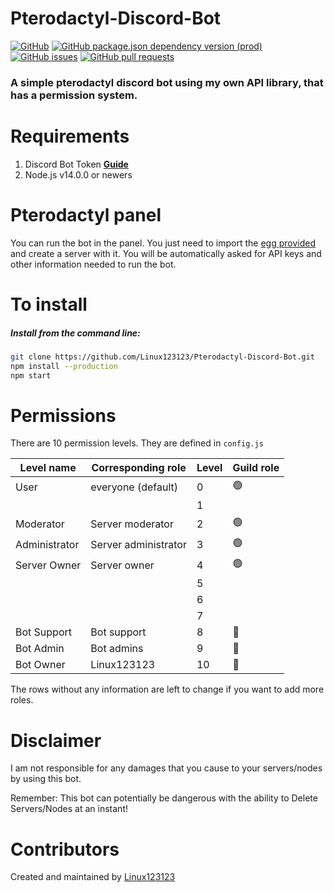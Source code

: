 # Pterodactyl-Discord-Bot

[![GitHub](https://img.shields.io/github/license/linux123123/Pterodactyl-Discord-Bot)](https://github.com/Linux123123/Pterodactyl-Discord-Bot/blob/main/LICENSE)
[![GitHub package.json dependency version (prod)](https://img.shields.io/github/package-json/dependency-version/linux123123/Pterodactyl-Discord-Bot/@linux123123/jspteroapi)](https://www.npmjs.com/package/@linux123123/jspteroapi)
[![GitHub issues](https://img.shields.io/github/issues/linux123123/Pterodactyl-Discord-Bot)](https://github.com/Linux123123/Pterodactyl-Discord-Bot/issues)
[![GitHub pull requests](https://img.shields.io/github/issues-pr/linux123123/Pterodactyl-Discord-Bot)](https://github.com/Linux123123/Pterodactyl-Discord-Bot/pulls)

<h3>A simple pterodactyl discord bot using my own API library, that has a permission system.</h3>

# Requirements

1. Discord Bot Token **[Guide](https://discordjs.guide/preparations/setting-up-a-bot-application.html#creating-your-bot)**<br>
2. Node.js v14.0.0 or newers

# Pterodactyl panel

You can run the bot in the panel. You just need to import the [egg provided](https://github.com/Linux123123/Pterodactyl-Discord-Bot/raw/master/egg-discord-pterodactyl-bot.json) and create a server with it.
You will be automatically asked for API keys and other information needed to run the bot.

# To install

<h5>Install from the command line:</h5>

```bash
git clone https://github.com/Linux123123/Pterodactyl-Discord-Bot.git
npm install --production
npm start
```

# Permissions

There are 10 permission levels. They are defined in `config.js`

| Level name    | Corresponding role   | Level | Guild role     |
| ------------- | -------------------- | ----- | -------------- |
| User          | everyone (default)   | 0     | :green_circle: |
|               |                      | 1     |                |
| Moderator     | Server moderator     | 2     | :green_circle: |
| Administrator | Server administrator | 3     | :green_circle: |
| Server Owner  | Server owner         | 4     | :green_circle: |
|               |                      | 5     |                |
|               |                      | 6     |                |
|               |                      | 7     |                |
| Bot Support   | Bot support          | 8     | :red_circle:   |
| Bot Admin     | Bot admins           | 9     | :red_circle:   |
| Bot Owner     | Linux123123          | 10    | :red_circle:   |

The rows without any information are left to change if you want to add more roles.

# Disclaimer

I am not responsible for any damages that you cause to your servers/nodes by using this bot.

Remember: This bot can potentially be dangerous with the ability to Delete Servers/Nodes at an instant!

# Contributors

Created and maintained by [Linux123123](https://github.com/linux123123)
